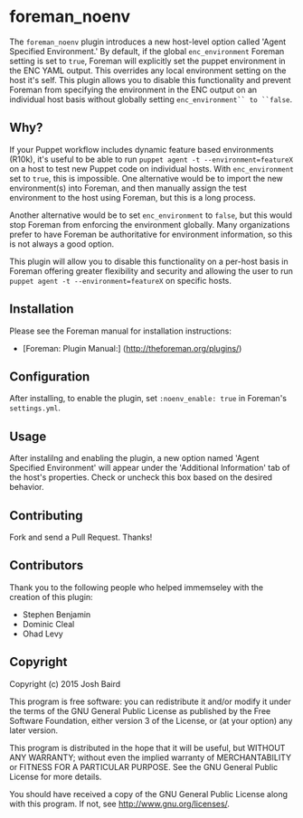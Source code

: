 # foreman_noenv

The ```foreman_noenv``` plugin introduces a new host-level option called 'Agent Specified Environment.'  By default, if the global ```enc_environment``` Foreman setting is set to ```true```, Foreman will explicitly set the puppet environment in the ENC YAML output.  This overrides any local environment setting on the host it's self.  This plugin allows you to disable this functionality and prevent Foreman from specifying the environment in the ENC output on an individual host basis without globally setting ```enc_environment`` to ``false```.

## Why?

If your Puppet workflow includes dynamic feature based environments (R10k), it's useful to be able to run ```puppet agent -t --environment=featureX``` on a host to test new Puppet code on individual hosts.  With ```enc_environment``` set to ```true```, this is impossible.  One alternative would be to import the new environment(s) into Foreman, and then manually assign the test environment to the host using Foreman, but this is a long process.

Another alternative would be to set ```enc_environment``` to ```false```, but this would stop Foreman from enforcing the environment globally.  Many organizations prefer to have Foreman be authoritative for environment information, so this is not always a good option.

This plugin will allow you to disable this functionality on a per-host basis in Foreman offering greater flexibility and security and allowing the user to run ```puppet agent -t --environment=featureX``` on specific hosts.

## Installation

Please see the Foreman manual for installation instructions:

* [Foreman:  Plugin Manual:] (http://theforeman.org/plugins/)

## Configuration

After installing, to enable the plugin, set ```:noenv_enable: true``` in Foreman's ```settings.yml```.

## Usage

After instalilng and enabling the plugin, a new option named 'Agent Specified Environment' will appear under the 'Additional Information' tab of the host's properties.  Check or uncheck this box based on the desired behavior.

## Contributing

Fork and send a Pull Request. Thanks!

## Contributors

Thank you to the following people who helped immemseley with the creation of this plugin:

* Stephen Benjamin
* Dominic Cleal
* Ohad Levy

## Copyright

Copyright (c) 2015 Josh Baird

This program is free software: you can redistribute it and/or modify
it under the terms of the GNU General Public License as published by
the Free Software Foundation, either version 3 of the License, or
(at your option) any later version.

This program is distributed in the hope that it will be useful,
but WITHOUT ANY WARRANTY; without even the implied warranty of
MERCHANTABILITY or FITNESS FOR A PARTICULAR PURPOSE.  See the
GNU General Public License for more details.

You should have received a copy of the GNU General Public License
along with this program.  If not, see <http://www.gnu.org/licenses/>.

